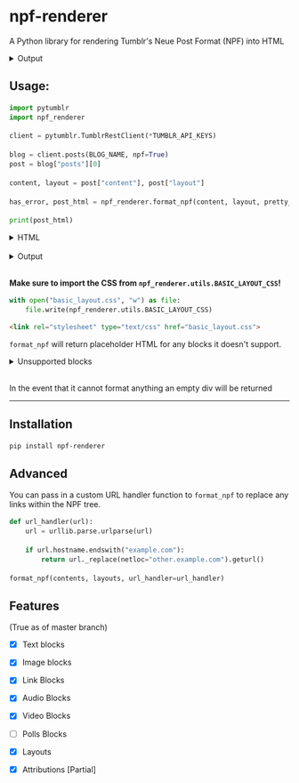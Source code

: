 # npf-renderer

A Python library for rendering Tumblr's Neue Post Format (NPF) into HTML

<details>
<summary>
Output
</summary>

![Example output](https://raw.githubusercontent.com/syeopite/npf-renderer/master/screenshots/example.png)

</details>

## Usage:

```python 
import pytumblr
import npf_renderer

client = pytumblr.TumblrRestClient(*TUMBLR_API_KEYS)

blog = client.posts(BLOG_NAME, npf=True)
post = blog["posts"][0]

content, layout = post["content"], post["layout"]

has_error, post_html = npf_renderer.format_npf(content, layout, pretty_html=True)

print(post_html)
```

<details>

<summary>
HTML
</summary>

```html
<div class="post-body">
  <div class="layout-row">
    <p class="text-block">
      <span class="inline-formatted-content">This is a <i class="inline-italics">text block</i>! I have a 
        <b class="inline-bold">lot</b> of inline formatting options! 
        <span class="inline-color" style="color: #ff4930;">Here's some text in </span>
        <span class="inline-color" style="color: #00b8ff;">color</span>
      </span>
    </p>
  </div>
  <div class="layout-row">
    <figure class="image-block">
      <div class="image-container">
        <img alt="image" class="image" loading="lazy" sizes="(max-width: 540px) 33vh, 180px" srcset="...">
      </div>
    </figure>
    <figure class="image-block">
      <div class="image-container">
        <img alt="image" class="image" loading="lazy" sizes="(max-width: 540px) 33vh, 180px" srcset="...">
      </div>
    </figure>
    <figure class="image-block">
      <div class="image-container">
        <img alt="image" class="image" loading="lazy" sizes="(max-width: 540px) 33vh, 180px" srcset="...">
      </div>
    </figure>
  </div>
  <div class="layout-row">
    <figure class="image-block">
      <div class="image-container">
        <img alt="image" class="image" loading="lazy" sizes="(max-width: 540px) 50vh, 270px" srcset="...">
      </div>
    </figure>
    <figure class="image-block">
      <div class="image-container">
        <img alt="image" class="image" loading="lazy" sizes="(max-width: 540px) 50vh, 270px" srcset="...">
      </div>
    </figure>
  </div>
  <div class="layout-row">
    <div class="link-block">
      <a class="link-block-link" href="https://href.li/?https://example.com">
        <div class="link-block-title">
          <span>Example Domain</span>
        </div>
        <div class="link-block-description-container">
          <div class="link-block-subtitles">
            <span>
              <span>example.com</span>
            </span>
          </div>
        </div>
      </a>
    </div>
  </div>
  <div class="layout-row">
    <p class="text-block">This is a link</p>
  </div>
```

</details>

<br/>

<details>
<summary>
Output
</summary>

![Example output](https://raw.githubusercontent.com/syeopite/npf-renderer/master/screenshots/example.png)

</details>

<br/>

**Make sure to import the CSS from `npf_renderer.utils.BASIC_LAYOUT_CSS`!**

```python
with open("basic_layout.css", "w") as file:
    file.write(npf_renderer.utils.BASIC_LAYOUT_CSS)
```

```html
<link rel="stylesheet" type="text/css" href="basic_layout.css">
```

`format_npf` will return placeholder HTML for any blocks it doesn't support.


<details>
<summary>Unsupported blocks</summary>

```html
<div class="post-body">
  <p class="text-block"> This text block is supported but the next block is not! </p>
  <div class="unsupported-content-block">
    <div class="unsupported-content-block-message">
      <h1>Unsupported content placeholder</h1>
      <p>Hello! I'm a placeholder for the unsupported "poll" type NPF content block. Please report me!</p>
    </div>
  </div>
</div>
```

</details>

<br/>

In the event that it cannot format anything an empty div will be returned

---

## Installation

```bash
pip install npf-renderer
```

## Advanced

You can pass in a custom URL handler function to `format_npf` to replace any links within the NPF tree.

```python
def url_handler(url):
    url = urllib.parse.urlparse(url)

    if url.hostname.endswith("example.com"):
        return url._replace(netloc="other.example.com").geturl()

format_npf(contents, layouts, url_handler=url_handler)
```


## Features

(True as of master branch)

- [x] Text blocks
- [x] Image blocks
- [x] Link Blocks
- [x] Audio Blocks
- [x] Video Blocks
- [ ] Polls Blocks

- [x] Layouts 
- [x] Attributions [Partial]
